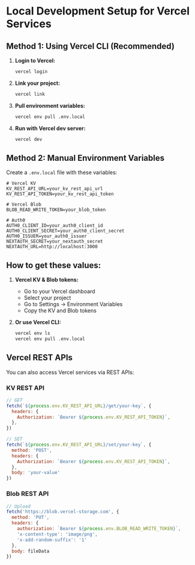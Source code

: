 # Local Development Setup for Vercel Services

## Method 1: Using Vercel CLI (Recommended)

1. **Login to Vercel:**
   ```bash
   vercel login
   ```

2. **Link your project:**
   ```bash
   vercel link
   ```

3. **Pull environment variables:**
   ```bash
   vercel env pull .env.local
   ```

4. **Run with Vercel dev server:**
   ```bash
   vercel dev
   ```

## Method 2: Manual Environment Variables

Create a `.env.local` file with these variables:

```env
# Vercel KV
KV_REST_API_URL=your_kv_rest_api_url
KV_REST_API_TOKEN=your_kv_rest_api_token

# Vercel Blob
BLOB_READ_WRITE_TOKEN=your_blob_token

# Auth0
AUTH0_CLIENT_ID=your_auth0_client_id
AUTH0_CLIENT_SECRET=your_auth0_client_secret
AUTH0_ISSUER=your_auth0_issuer
NEXTAUTH_SECRET=your_nextauth_secret
NEXTAUTH_URL=http://localhost:3000
```

## How to get these values:

1. **Vercel KV & Blob tokens:**
   - Go to your Vercel dashboard
   - Select your project
   - Go to Settings → Environment Variables
   - Copy the KV and Blob tokens

2. **Or use Vercel CLI:**
   ```bash
   vercel env ls
   vercel env pull .env.local
   ```

## Vercel REST APIs

You can also access Vercel services via REST APIs:

### KV REST API
```javascript
// GET
fetch(`${process.env.KV_REST_API_URL}/get/your-key`, {
  headers: {
    Authorization: `Bearer ${process.env.KV_REST_API_TOKEN}`,
  },
})

// SET  
fetch(`${process.env.KV_REST_API_URL}/set/your-key`, {
  method: 'POST',
  headers: {
    Authorization: `Bearer ${process.env.KV_REST_API_TOKEN}`,
  },
  body: 'your-value'
})
```

### Blob REST API
```javascript
// Upload
fetch('https://blob.vercel-storage.com', {
  method: 'PUT',
  headers: {
    authorization: `Bearer ${process.env.BLOB_READ_WRITE_TOKEN}`,
    'x-content-type': 'image/png',
    'x-add-random-suffix': '1'
  },
  body: fileData
})
```

